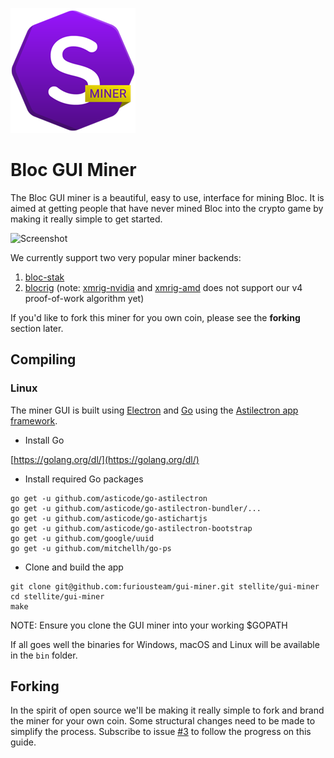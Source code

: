 ![](git-assets/miner-logo.png)

#  Bloc GUI Miner

The Bloc GUI miner is a beautiful, easy to use, interface for mining Bloc.
It is aimed at getting people that have never mined Bloc into the crypto
game by making it really simple to get started.

![Screenshot](https://i.imgur.com/ruK7z4Y.png "Screenshot")

We currently support two very popular miner backends:

1. [bloc-stak](https://github.com/furiousteam/bloc-stak)
2. [blocrig](https://github.com/furiousteam/blocrig) (note: [xmrig-nvidia](https://github.com/xmrig/xmrig-nvidia) and [xmrig-amd](https://github.com/xmrig/xmrig-amd) does not support our v4 proof-of-work algorithm yet)

If you'd like to fork this miner for you own coin, please see the __forking__
section later.

## Compiling

### Linux

The miner GUI is built using [Electron](https://electronjs.org) and
[Go](https://golang.org) using the
[Astilectron app framework](https://github.com/asticode/astilectron).

* Install Go

[https://golang.org/dl/](https://golang.org/dl/)

* Install required Go packages

```shell
go get -u github.com/asticode/go-astilectron
go get -u github.com/asticode/go-astilectron-bundler/...
go get -u github.com/asticode/go-astichartjs
go get -u github.com/asticode/go-astilectron-bootstrap
go get -u github.com/google/uuid
go get -u github.com/mitchellh/go-ps
```

* Clone and build the app

```shell
git clone git@github.com:furiousteam/gui-miner.git stellite/gui-miner
cd stellite/gui-miner
make
```

NOTE: Ensure you clone the GUI miner into your working $GOPATH

If all goes well the binaries for Windows, macOS and Linux will be available in the `bin` folder.

## Forking

In the spirit of open source we'll be making it really simple to fork and
brand the miner for your own coin. Some structural changes need to be made to
simplify the process. Subscribe to issue [#3][i3] to follow the progress on this
guide.

[i3]: https://github.com/furiousteam/gui-miner/issues/3
